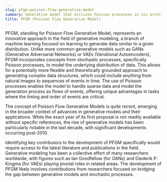 ```yaml
---
slug: pfgm-poisson-flow-generative-model
summary: Generative model that utilizes Poisson processes in its architecture to model and generate complex data distributions.
title: PFGM (Poisson Flow Generative Model)
---
```


PFGM, standing for Poisson Flow Generative Model, represents an innovative approach in the field of generative modeling, a branch of machine learning focused on learning to generate data similar to a given distribution. Unlike more common generative models such as GANs (Generative Adversarial Networks) or VAEs (Variational Autoencoders), PFGM incorporates concepts from stochastic processes, specifically Poisson processes, to model the underlying distribution of data. This allows for a potentially more flexible and theoretically grounded approach to generating complex data structures, which could include anything from natural images to sequences of events in time. The use of Poisson processes enables the model to handle sparse data and model the generation process as flows of events, offering unique advantages in tasks where the timing and order of events are critical.

The concept of Poisson Flow Generative Models is quite recent, emerging in the broader context of advances in generative models and their applications. While the exact year of its first proposal is not readily available without specific references, the rise of generative models has been particularly notable in the last decade, with significant developments occurring post-2010.

Identifying key contributors to the development of PFGM specifically would require access to the latest literature and publications in the field. Generative modeling has been a collective effort of many researchers worldwide, with figures such as Ian Goodfellow (for GANs) and Diederik P. Kingma (for VAEs) playing pivotal roles in related areas. The development of PFGM likely involves contributions from researchers focused on bridging the gap between generative models and stochastic processes.
